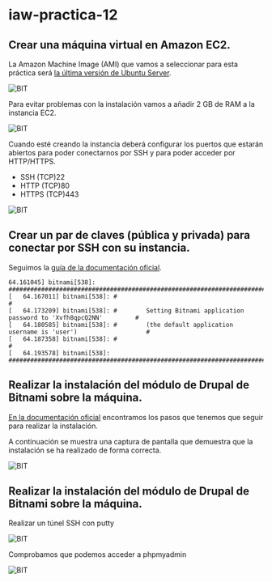 # iaw-practica-12

## Crear una máquina virtual en Amazon EC2.

La Amazon Machine Image (AMI) que vamos a seleccionar para esta práctica será [la última versión de Ubuntu Server](https://bitnami.com/stack/drupal/cloud/aws/amis).

![BIT](https://github.com/jesus2307/iaw-practica-12/blob/main/imagen/1.PNG "BIT")

Para evitar problemas con la instalación vamos a añadir 2 GB de RAM a la instancia EC2.

![BIT](https://github.com/jesus2307/iaw-practica-12/blob/main/imagen/2.PNG "BIT")

Cuando esté creando la instancia deberá configurar los puertos que estarán abiertos para poder conectarnos por SSH y para poder acceder por HTTP/HTTPS.

- SSH (TCP)22
- HTTP (TCP)80
- HTTPS (TCP)443

![BIT](https://github.com/jesus2307/iaw-practica-12/blob/main/imagen/3.PNG "BIT")

## Crear un par de claves (pública y privada) para conectar por SSH con su instancia.

Seguimos la [guía de la documentación oficial](https://www.drupal.org/docs/user_guide/en/index.html).

```
64.161045] bitnami[538]: #########################################################################
[   64.167011] bitnami[538]: #                                                                       #
[   64.173209] bitnami[538]: #        Setting Bitnami application password to 'Xvfh8qpcQ2NN'         #
[   64.180585] bitnami[538]: #        (the default application username is 'user')                   #
[   64.187358] bitnami[538]: #                                                                       #
[   64.193578] bitnami[538]: #########################################################################
```

## Realizar la instalación del módulo de Drupal de Bitnami sobre la máquina.

[En la documentación oficial](https://bitnami.com/stack/drupal/README.txt) encontramos los pasos que tenemos que seguir para realizar la instalación.

A continuación se muestra una captura de pantalla que demuestra que la instalación se ha realizado de forma correcta.

![BIT](https://github.com/jesus2307/iaw-practica-12/blob/main/imagen/4.PNG "BIT")


## Realizar la instalación del módulo de Drupal de Bitnami sobre la máquina.
Realizar un túnel SSH con putty

![BIT](https://github.com/jesus2307/iaw-practica-12/blob/main/imagen/Capturaputty.PNG "BIT")

Comprobamos que podemos acceder a phpmyadmin

![BIT](https://github.com/jesus2307/iaw-practica-12/blob/main/imagen/Capturaphp.PNG "BIT")
